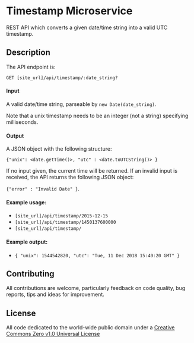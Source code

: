 # Timestamp Microservice

REST API which converts a given date/time string into a valid UTC timestamp.

## Description

The API endpoint is:

`GET [site_url]/api/timestamp/:date_string?`

#### Input

A valid date/time string, parseable by `new Date(date_string)`.

Note that a unix timestamp needs to be an integer (not a string) specifying milliseconds.

#### Output

A JSON object with the following structure:

`{"unix": <date.getTime()>, "utc" : <date.toUTCString()> }`

If no input given, the current time will be returned. If an invalid input is received, the API returns the following JSON object:

`{"error" : "Invalid Date" }`.

#### Example usage:

- `[site_url]/api/timestamp/2015-12-15`
- `[site_url]/api/timestamp/1450137600000`
- `[site_url]/api/timestamp/`

#### Example output:

- `{ "unix": 1544542820, "utc": "Tue, 11 Dec 2018 15:40:20 GMT" }`

## Contributing

All contributions are welcome, particularly feedback on code quality, bug reports, tips and ideas for improvement.

## License

All code dedicated to the world-wide public domain under a [Creative Commons Zero v1.0 Universal License](https://creativecommons.org/publicdomain/zero/1.0/)
